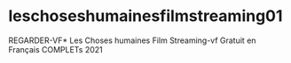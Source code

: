 # leschoseshumainesfilmstreaming01
REGARDER-VF* Les Choses humaines Film Streaming-vf Gratuit en Français COMPLETs 2021
